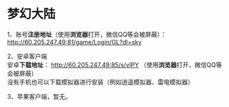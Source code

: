 # 梦幻大陆
1、账号**注册地址**（使用**浏览器**打开，微信QQ等会被屏蔽）：  
http://60.205.247.49:81/game/Login/GL?dl=sky  

2、安卓客户端  
安卓**下载地址**：
http://60.205.247.49:85/s/vlPY （使用**浏览器**打开，微信QQ等会被屏蔽）  
没有手机也可以下载模拟器进行安装（例如逍遥模拟器、雷电模拟器）

3、苹果客户端，暂无。
